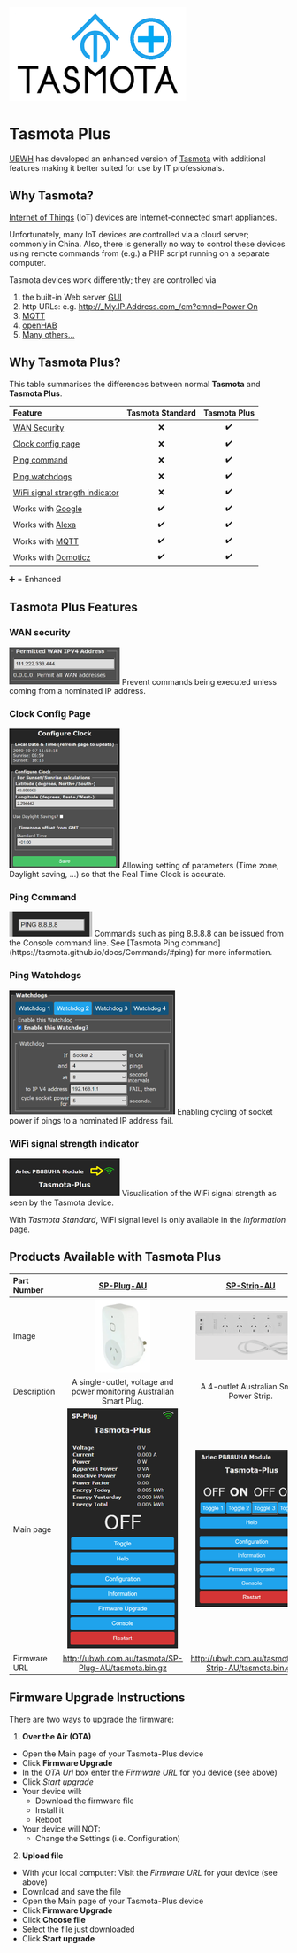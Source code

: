 ![Tasmota Plus](assets/images/TasmotaPlus_small.png)
# Tasmota Plus
[UBWH](https://ubwh.com.au) has developed an enhanced version of [Tasmota](https://tasmota.github.io/docs/ "Tasmota") with additional features making it better suited for use by IT professionals.

## Why Tasmota?
[Internet of Things](https://en.wikipedia.org/wiki/Internet_of_things "IoT") (IoT) devices are Internet-connected smart appliances. 

Unfortunately, many IoT devices are controlled via a cloud server; commonly in China. Also, there is generally no way to control these devices using remote commands from (e.g.) a PHP script running on a separate computer.

Tasmota devices work differently; they are controlled via
1. the built-in Web server [GUI](https://en.wikipedia.org/wiki/Graphical_user_interface)
1. http URLs: e.g. [http://_My.IP.Address.com_/cm?cmnd=Power On]()
1. [MQTT]()
1. [openHAB]()
1. [Many others...](https://tasmota.github.io/docs/Integrations/)
  
## Why Tasmota Plus?
This table summarises the differences between normal **Tasmota** and **Tasmota Plus**.

| Feature                        | Tasmota Standard | Tasmota Plus |       
| :------------------------------|:------------:|:------:|
|[WAN Security](#wan-security)|❌|✔️|
|[Clock config page](#clock-config-page)|❌|✔️|
|[Ping command](#ping-command)|❌|✔️|
|[Ping watchdogs](#ping-watchdogs)|❌|✔️|
|[WiFi signal strength indicator](#wifi-signal-strength-indicator)|❌|✔️|
|Works with [Google](https://assistant.google.com/)|✔️|✔️|
|Works with [Alexa](https://en.wikipedia.org/wiki/Amazon_Alexa)|✔️|✔️|
|Works with [MQTT](https://mqtt.org/)|✔️|✔️|
|Works with [Domoticz](https://www.domoticz.com/)|✔️|✔️|

➕ = Enhanced

## Tasmota Plus Features

### WAN security ###  
<img src="assets/images/TasmotaPlus_WANsecurity.jpg" width="200px">
Prevent commands being executed unless coming from a nominated IP address.

### Clock Config Page ###
<img src="assets/images/TasmotaPlus_ClockPage.png" width="200px">
Allowing setting of parameters (Time zone, Daylight saving, ...) so that the Real Time Clock is accurate.

### Ping Command ###
<img src="assets/images/TasmotaPlus_PingCmnd.png" width="150px">
Commands such as ping 8.8.8.8 can be issued from the Console command line. 
See [Tasmota Ping command](https://tasmota.github.io/docs/Commands/#ping) for more information.

### Ping Watchdogs ###
<img src="assets/images/TasmotaPlus_PingPage.png" width="300px">
Enabling cycling of socket power if pings to a nominated IP address fail.

### WiFi signal strength indicator ###
<img src="assets/images/TasmotaPlus_WiFi_Indicator.png" width="200px">
Visualisation of the WiFi signal strength as seen by the Tasmota device.

With _Tasmota Standard_, WiFi signal level is only available in the _Information_ page. 


## Products Available with Tasmota Plus


| Part Number     | [SP-Plug-AU](https://ubwh.com.au/SP-Plug-AU) | [SP-Strip-AU](https://ubwh.com.au/SP-Strip-AU)       
| :---------------|:------------:|:-------: 
| Image | <img src="assets/images/SP-Plug-AU_01.png" width="100px">|<img src="assets/images/SP-Strip-AU_01.png" width="200px">
|Description | A single-outlet, voltage and power monitoring Australian Smart Plug.|A 4-outlet Australian Smart Power Strip. 
| Main page|<img src="assets/images/SP-Plug-AU_main.png" width="200px">|<img src="assets/images/SP-Strip-AU_main.png" width="200px">
| Firmware URL | http://ubwh.com.au/tasmota/SP-Plug-AU/tasmota.bin.gz | http://ubwh.com.au/tasmota/SP-Strip-AU/tasmota.bin.gz

## Firmware Upgrade Instructions
There are two ways to upgrade the firmware: 
1. __Over the Air (OTA)__
* Open the Main page of your Tasmota-Plus device
* Click __Firmware Upgrade__
* In the _OTA Url_ box enter the _Firmware URL_ for you device (see above)
* Click _Start upgrade_
* Your device will:
  * Download the firmware file
  * Install it
  * Reboot
* Your device will NOT:
  * Change the Settings (i.e. Configuration)
2. __Upload file__
* With your local computer: Visit the _Firmware URL_ for your device (see above)
* Download and save the file
* Open the Main page of your Tasmota-Plus device
* Click __Firmware Upgrade__
* Click __Choose file__
* Select the file just downloaded
* Click __Start upgrade__







